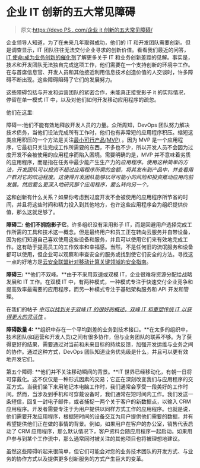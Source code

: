 # 企业 IT 创新的五大常见障碍

> 原文:[https://devo PS . com/企业 it 创新的五大常见障碍/](https://devops.com/five-often-expressed-obstacles-to-enterprise-it-innovation/)

企业领导人知道，为了在未来几年取得成功，他们的 IT 和开发团队需要创新。但是调查显示，IT 团队往往无法交付企业寻求的创新价值。看看我们最近的问答，[IT 使命:成为业务创新的催化剂](https://devops.com/2015/09/17/mandate-catalyst-business-innovation/)了解更多关于 IT 和业务创新差距的见解。事实是，技术和开发团队无法独自完成这项工作，他们需要在一个支持创新的环境中工作。在与首席信息官、开发人员和其他接近利用信息技术创造价值的人交谈时，许多障碍不断出现。这些障碍阻碍了它们的发展努力。

这些障碍包括与开发和运营团队的紧密合作，未能真正接受影子 it 的实际情况，停留在单一模式 IT 中，以及对他们如何开发移动应用程序的疏忽。

他们在这里:

障碍一:他们不能有效地释放开发人员的力量。众所周知，DevOps 团队努力解决技术债务，当他们设法完成所有工作时，他们也有非常短的应用程序积压。缩短这类应用积压的一个方法是关注[最小可行产品(MVP)](https://devops.com/2014/12/16/clearing-app-backlog-clutter/) 。因为 MVP 是一个应用程序，它最初只关注完成工作所需要的东西，不多也不少，所以开发人员不会因为过度开发不会被使用的应用程序而陷入困境。需要明确的是，MVP 并不意味着劣质的应用程序，而是指在任务中最少能产生生产力的*应用程序。使用这种简单的方法，开发团队可以投资不超过应用程序所需的金额，将其发布到产品中，并查看用户群对它的欢迎程度。这使得开发团队能够以尽可能小的风险和投资推动应用向前发展。然后要么更深入地研究那个应用程序，要么转向另一个。*

这和创新有什么关系？如果你考虑到过度开发不会被使用的应用程序所节省的时间，并且将这些时间和精力投入到其他地方，也许这些应用程序会为组织提供价值，那么这就足够了。

**障碍二:** **他们不拥抱影子它**。许多组织没有采用影子 IT，而是回避用户选择完成工作所需的工具和技术这一概念。但是最终用户和员工正在转向云服务并自带设备，因为他们知道自己喜欢使用这些设备和服务，并且可以使用它们来有效地完成工作。这有助于提高员工的工作效率和幸福感。当然，不是任何旧的流氓服务和设备都可以使用，但企业可以观察和审查安全的服务或找到使它们安全的方法。寻找这一点的好地方是[云安全联盟针对移动计算关键领域的安全指南](https://cloudsecurityalliance.org/group/mobile/#_downloads)。

**障碍三:** **他们不双峰。**由于不采用双速或双模 IT，企业很难将资源分配给战略发展和 IT 工作。在双模 IT 中，有两种模式，一种模式专注于快速交付企业竞争和提高效率最需要的应用程序，而另一种模式专注于基础架构服务和 API 开发和管理。

在我们的帖子 [*中可以找到关于双峰 IT 的很好的概述，双峰 IT 和重塑传统 IT 以获得更大的灵活性*](https://devops.com/2015/06/24/bimodal-it-and-remodeling-traditional-it-for-greater-agility/) 。

**障碍数量 4:** **组织中存在一个平均到差的业务到技术接口。**在太多的组织中，技术团队(如运营和开发人员)之间有很多协作，但与业务团队的联系不够。为了获得更好的结果，需要通过对当前和未来目标的持续反馈，加强开发运维与业务之间的协作。通过这种方式，DevOps 团队知道业务优先级是什么，并且可以更有效地开发它们。

第五个障碍: **他们并不关注移动瞬间的背景。**IT 世界已经移动化，有朝一日将可穿戴化。这不仅仅是一种形式因素的交易；它正在深刻改变我们与应用程序的交互方式。当我们坐下来用笔记本电脑工作时，我们通常会享受一段美好的工作时间。然而，当涉及到手机和可穿戴设备时，我们通常在短时间内工作。我们发送一条短信，回复一封电子邮件，或者捕捉一两个关于客户的新数据点，以输入 CRM 应用程序。开发者需要专注于为用户提供以同样方式工作的应用程序。也就是说，他们需要开发应用程序，根据短时间的设备交互为用户提供他们需要的数据，并有希望提供他们正在做的事情的背景。例如，如果用户在客户的办公室，销售代表启动了 CRM 应用程序，那么默认情况下，客户资料会随应用程序一起启动。如果用户参与到某个工作流中，那么通常同时被关注的其他项目也将被理想地建议。

虽然这些障碍听起来很简单，但它们可能会对您的业务技术团队的开发方式、与业务的协作方式以及提供更多创新服务的方式产生巨大的变革。